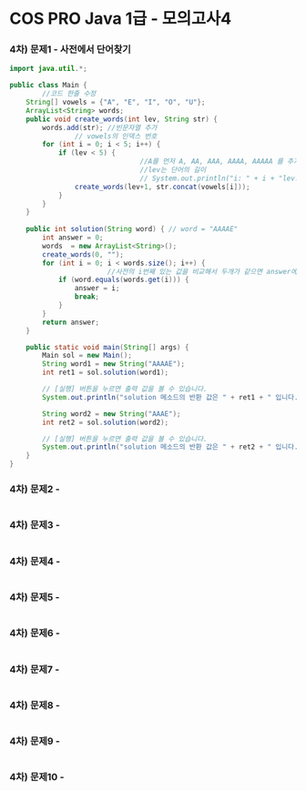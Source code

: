 # COS PRO Java 1급 - 모의고사4

### 4차) 문제1 - 사전에서 단어찾기
```Java
import java.util.*;

public class Main {
		//코드 한줄 수정
    String[] vowels = {"A", "E", "I", "O", "U"};
    ArrayList<String> words;
    public void create_words(int lev, String str) {
        words.add(str); //빈문자열 추가
				// vowels의 인덱스 번호
        for (int i = 0; i < 5; i++) {
            if (lev < 5) {
								//A를 먼저 A, AA, AAA, AAAA, AAAAA 를 추가해줘야함
								//lev는 단어의 길이
								// System.out.println("i: " + i + "lev: " + lev+ "단어: "+str+vowels[i]);
                create_words(lev+1, str.concat(vowels[i])); 
            }
        }
    }
    
    public int solution(String word) { // word = "AAAAE"
        int answer = 0;
        words  = new ArrayList<String>();
        create_words(0, "");
        for (int i = 0; i < words.size(); i++) {
						//사전의 i번째 있는 값을 비교해서 두개가 같으면 answer에 i번 인덱스를 넣어준다.
            if (word.equals(words.get(i))) {
                answer = i;
                break;
            }
        }
        return answer;
    }

    public static void main(String[] args) {
        Main sol = new Main();
        String word1 = new String("AAAAE");
        int ret1 = sol.solution(word1);

        // [실행] 버튼을 누르면 출력 값을 볼 수 있습니다.
        System.out.println("solution 메소드의 반환 값은 " + ret1 + " 입니다.");

        String word2 = new String("AAAE");
        int ret2 = sol.solution(word2);

        // [실행] 버튼을 누르면 출력 값을 볼 수 있습니다.
        System.out.println("solution 메소드의 반환 값은 " + ret2 + " 입니다.");
    }
}
```

### 4차) 문제2 - 
```Java
```

### 4차) 문제3 - 
```Java
```

### 4차) 문제4 - 
```Java
```

### 4차) 문제5 - 
```Java
```

### 4차) 문제6 - 
```Java
```

### 4차) 문제7 - 
```Java
```

### 4차) 문제8 - 
```Java
```

### 4차) 문제9 - 
```Java
```

### 4차) 문제10 - 
```Java
```
